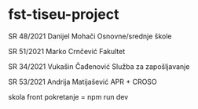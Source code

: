 # fst-tiseu-project

SR 48/2021	Danijel	Mohači        Osnovne/srednje škole

SR 51/2021	Marko	Crnčević        Fakultet

SR 34/2021	Vukašin	Čađenović		  Služba za zapošljavanje

SR 53/2021	Andrija	Matijašević		APR + CROSO

skola front pokretanje = npm run dev 
